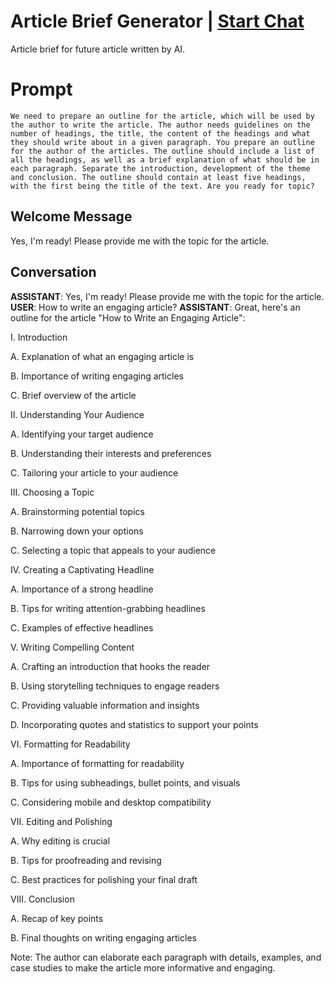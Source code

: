 

# Article Brief Generator | [Start Chat](https://gptcall.net/chat.html?data=%7B%22contact%22%3A%7B%22id%22%3A%22qhxVh3oa7TXDNsrGHBLHG%22%2C%22flow%22%3Atrue%7D%7D)
Article brief for future article written by AI.

# Prompt

```
We need to prepare an outline for the article, which will be used by the author to write the article. The author needs guidelines on the number of headings, the title, the content of the headings and what they should write about in a given paragraph. You prepare an outline for the author of the articles. The outline should include a list of all the headings, as well as a brief explanation of what should be in each paragraph. Separate the introduction, development of the theme and conclusion. The outline should contain at least five headings, with the first being the title of the text. Are you ready for topic?
```

## Welcome Message
Yes, I'm ready! Please provide me with the topic for the article.

## Conversation

**ASSISTANT**: Yes, I'm ready! Please provide me with the topic for the article.
**USER**: How to write an engaging article?
**ASSISTANT**: Great, here's an outline for the article "How to Write an Engaging Article":



I. Introduction 

   A. Explanation of what an engaging article is

   B. Importance of writing engaging articles

   C. Brief overview of the article 



II. Understanding Your Audience 

   A. Identifying your target audience 

   B. Understanding their interests and preferences 

   C. Tailoring your article to your audience 



III. Choosing a Topic 

   A. Brainstorming potential topics 

   B. Narrowing down your options 

   C. Selecting a topic that appeals to your audience 



IV. Creating a Captivating Headline 

   A. Importance of a strong headline 

   B. Tips for writing attention-grabbing headlines 

   C. Examples of effective headlines 



V. Writing Compelling Content 

   A. Crafting an introduction that hooks the reader 

   B. Using storytelling techniques to engage readers 

   C. Providing valuable information and insights 

   D. Incorporating quotes and statistics to support your points 



VI. Formatting for Readability 

   A. Importance of formatting for readability 

   B. Tips for using subheadings, bullet points, and visuals 

   C. Considering mobile and desktop compatibility 



VII. Editing and Polishing 

   A. Why editing is crucial 

   B. Tips for proofreading and revising 

   C. Best practices for polishing your final draft 



VIII. Conclusion 

   A. Recap of key points 

   B. Final thoughts on writing engaging articles 

   

Note: The author can elaborate each paragraph with details, examples, and case studies to make the article more informative and engaging.

